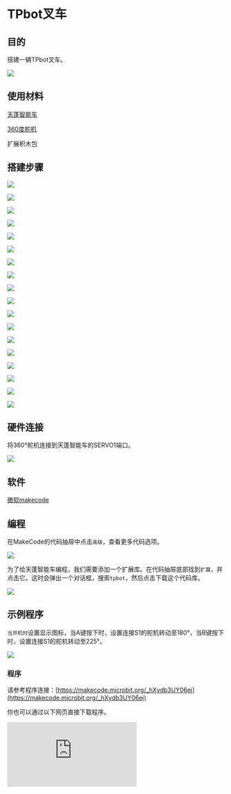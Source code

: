 ﻿---
sidebar_position: 8
sidebar_label: TPbot叉车
---

# TPbot叉车

## 目的

搭建一辆TPbot叉车。


![](https://wiki-media-ef.oss-cn-hongkong.aliyuncs.com//images/tpbot-brick-expansion-case-08-01.png)

## 使用材料


[天蓬智能车](https://www.elecfreaks.com/tpbot.html)

[360度舵机](https://www.elecfreaks.com/geekservo-2kg-360-degrees-compatible-with-lego.html)

扩展积木包



## 搭建步骤

![](https://wiki-media-ef.oss-cn-hongkong.aliyuncs.com//images/tpbot-brick-expansion-step-08-01.png)

![](https://wiki-media-ef.oss-cn-hongkong.aliyuncs.com//images/tpbot-brick-expansion-step-08-02.png)

![](https://wiki-media-ef.oss-cn-hongkong.aliyuncs.com//images/tpbot-brick-expansion-step-08-03.png)

![](https://wiki-media-ef.oss-cn-hongkong.aliyuncs.com//images/tpbot-brick-expansion-step-08-04.png)

![](https://wiki-media-ef.oss-cn-hongkong.aliyuncs.com//images/tpbot-brick-expansion-step-08-05.png)

![](https://wiki-media-ef.oss-cn-hongkong.aliyuncs.com//images/tpbot-brick-expansion-step-08-06.png)

![](https://wiki-media-ef.oss-cn-hongkong.aliyuncs.com//images/tpbot-brick-expansion-step-08-07.png)

![](https://wiki-media-ef.oss-cn-hongkong.aliyuncs.com//images/tpbot-brick-expansion-step-08-08.png)

![](https://wiki-media-ef.oss-cn-hongkong.aliyuncs.com//images/tpbot-brick-expansion-step-08-09.png)

![](https://wiki-media-ef.oss-cn-hongkong.aliyuncs.com//images/tpbot-brick-expansion-step-08-10.png)

![](https://wiki-media-ef.oss-cn-hongkong.aliyuncs.com//images/tpbot-brick-expansion-step-08-11.png)

![](https://wiki-media-ef.oss-cn-hongkong.aliyuncs.com//images/tpbot-brick-expansion-step-08-12.png)

![](https://wiki-media-ef.oss-cn-hongkong.aliyuncs.com//images/tpbot-brick-expansion-step-08-13.png)

![](https://wiki-media-ef.oss-cn-hongkong.aliyuncs.com//images/tpbot-brick-expansion-step-08-14.png)

![](https://wiki-media-ef.oss-cn-hongkong.aliyuncs.com//images/tpbot-brick-expansion-step-08-15.png)

![](https://wiki-media-ef.oss-cn-hongkong.aliyuncs.com//images/tpbot-brick-expansion-step-08-16.png)

![](https://wiki-media-ef.oss-cn-hongkong.aliyuncs.com//images/tpbot-brick-expansion-step-08-17.png)

![](https://wiki-media-ef.oss-cn-hongkong.aliyuncs.com//images/tpbot-brick-expansion-step-08-18.png)


## 硬件连接

将360°舵机连接到天蓬智能车的SERVO1端口。

![](https://wiki-media-ef.oss-cn-hongkong.aliyuncs.com//images/tpbot-brick-expansion-case-01-02.png)


## 软件

[微软makecode](https://makecode.microbit.org/#)


## 编程



在MakeCode的代码抽屉中点击`高级`，查看更多代码选项。

![](https://wiki-media-ef.oss-cn-hongkong.aliyuncs.com//images/tpbot-brick-expansion-case-01-03.png)

为了给天蓬智能车编程，我们需要添加一个扩展库。在代码抽屉底部找到`扩展`，并点击它。这时会弹出一个对话框，搜索`tpbot`，然后点击下载这个代码库。

![](https://wiki-media-ef.oss-cn-hongkong.aliyuncs.com//images/tpbot-brick-expansion-case-01-04.png)


## 示例程序

`当开机时`设置显示图标，当A键按下时，设置连接S1的舵机转动至180°，当B键按下时，设置连接S1的舵机转动至225°。

![](https://wiki-media-ef.oss-cn-hongkong.aliyuncs.com//images/tpbot-brick-expansion-case-08-05.png)


### 程序

请参考程序连接：[https://makecode.microbit.org/_hXydb3UY06ej](https://makecode.microbit.org/_hXydb3UY06ej)

你也可以通过以下网页直接下载程序。

<div
    style={{
        position: 'relative',
        paddingBottom: '60%',
        overflow: 'hidden',
    }}
>
    <iframe
        src="https://makecode.microbit.org/_hXydb3UY06ej"
        frameborder="0"
        sandbox="allow-popups allow-forms allow-scripts allow-same-origin"
        style={{
            position: 'absolute',
            width: '100%',
            height: '100%',
        }}
    />
</div>

## 结论


当A键按下时，TPbot叉车放下车叉，当B键按下时，TPbot叉车抬起车叉。

